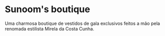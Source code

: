 # Sunoom's boutique

Uma charmosa boutique de vestidos de gala exclusivos feitos a mão pela renomada estilista Mirela da Costa Cunha.
